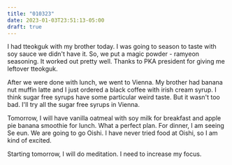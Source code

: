 ```yaml
---
title: "010323"
date: 2023-01-03T23:51:13-05:00
draft: true
---
```


I had tteokguk with my brother today. I was going to season to taste with soy sauce we didn't have it. So, we put a magic powder - ramyeon seasoning.
It worked out pretty well. Thanks to PKA president for giving me leftover tteokguk.

After we were done with lunch, we went to Vienna. My brother had banana nut muffin latte and I just ordered a black coffee with irish cream syrup. I think sugar free syrups have some particular weird taste. But it wasn't too bad. I'll try all the sugar free syrups in Vienna.

Tomorrow, I will have vanilla oatmeal with soy milk for breakfast and apple pie banana smoothie for lunch. What a perfect plan. For dinner, I am seeing Se eun. We are going to go Oishi. I have never tried food at Oishi, so I am kind of excited.

Starting tomorrow, I will do meditation. I need to increase my focus.
